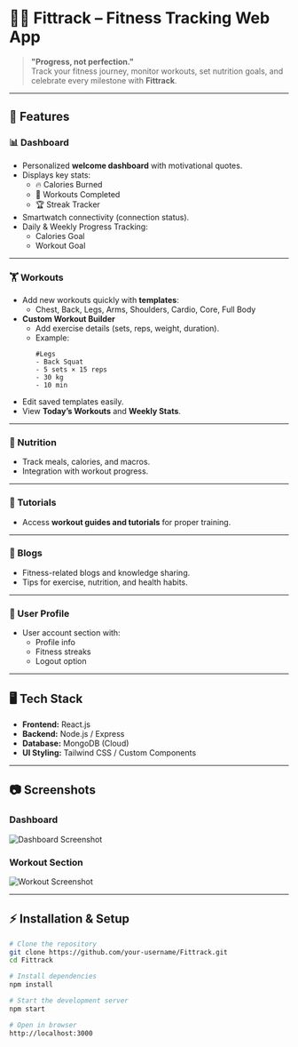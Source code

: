 # 🏋️‍♂️ Fittrack – Fitness Tracking Web App  

> **"Progress, not perfection."**  
Track your fitness journey, monitor workouts, set nutrition goals, and celebrate every milestone with **Fittrack**.  

---

## 🚀 Features  

### 📊 Dashboard  
- Personalized **welcome dashboard** with motivational quotes.  
- Displays key stats:  
  - 🔥 Calories Burned  
  - 🏃 Workouts Completed  
  - 🏆 Streak Tracker  
- Smartwatch connectivity (connection status).  
- Daily & Weekly Progress Tracking:  
  - Calories Goal  
  - Workout Goal  

---

### 🏋️ Workouts  
- Add new workouts quickly with **templates**:  
  - Chest, Back, Legs, Arms, Shoulders, Cardio, Core, Full Body  
- **Custom Workout Builder**  
  - Add exercise details (sets, reps, weight, duration).  
  - Example:  
    ```text
    #Legs  
    - Back Squat  
    - 5 sets × 15 reps  
    - 30 kg  
    - 10 min  
    ```  
- Edit saved templates easily.  
- View **Today’s Workouts** and **Weekly Stats**.  

---

### 🍎 Nutrition  
- Track meals, calories, and macros.  
- Integration with workout progress.  

---

### 🎥 Tutorials  
- Access **workout guides and tutorials** for proper training.  

---

### 📝 Blogs  
- Fitness-related blogs and knowledge sharing.  
- Tips for exercise, nutrition, and health habits.  

---

### 👤 User Profile  
- User account section with:  
  - Profile info  
  - Fitness streaks  
  - Logout option  

---

## 🖥️ Tech Stack  
- **Frontend:** React.js  
- **Backend:** Node.js / Express  
- **Database:** MongoDB (Cloud)  
- **UI Styling:** Tailwind CSS / Custom Components  

---

## 📷 Screenshots  

### Dashboard  
![Dashboard Screenshot](screenshot1.png)  

### Workout Section  
![Workout Screenshot](screenshot2.png)  

---

## ⚡ Installation & Setup  

```bash
# Clone the repository
git clone https://github.com/your-username/Fittrack.git
cd Fittrack

# Install dependencies
npm install

# Start the development server
npm start

# Open in browser
http://localhost:3000
